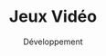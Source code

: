 ---
layout: service
title: "Jeux Vidéo"
subtitle: "Développement"
lang: fr
ref: Game Development
img: game.png
description: À l'aide d'outils et des technologies les plus récentes, tels que <a href="https://unity3d.com">Unity3D</a>, <a href="https://www.adobe.com/products/animate.html">Adobe Animate</a> et <a href="https://ephtracy.github.io">Magicavoxel</a>, nous concevons, développons et commercialisons nos propres jeux. Nous en couvrons différents genres, notamment jeux d'arcade, de stratégie et de cartes à collectionner. Nous nous concentrons principalement sur les jeux mobiles, qui seront publiés sur les deux grandes plates-formes mobiles, Android et iOS. Par conséquent, ils seront distribués via <a href="https://play.google.com/store">Google Play</a> et <a href="https://www.apple.com/lae/ios/app-store/">App Store</a>.<br/> <br/><b>Nous prévoyons de publier notre premier en 2021.</b>
---
